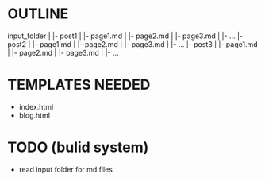 # OUTLINE
input_folder
| 
|- post1
| |- page1.md
| |- page2.md
| |- page3.md
| |- ...
|- post2
| |- page1.md
| |- page2.md
| |- page3.md
| |- ...
|- post3
| |- page1.md
| |- page2.md
| |- page3.md
| |- ...

# TEMPLATES NEEDED
- index.html
- blog.html
# TODO (bulid system)
- read input folder for md files
